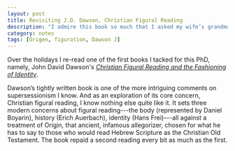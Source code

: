 ```yaml
---
layout: post
title: Revisiting J.D. Dawson, Christian Figural Reading
description: "I admire this book so much that I asked my wife’s grandmother to buy me a copy for Christmas."
category: notes
tags: [Origen, figuration, Dawson J]
---
```


Over the holidays I re-read one of the first books I tacked for this
PhD, namely, John David Dawson's *[Christian Figural Reading and the Fashioning of Identity](http://www.amazon.com/dp/0520226305/?tag=ot-scripture-20)*.

Dawson’s tightly written book is one of the more intriguing comments on
supersessionism I know. And as an exploration of its core concern,
Christian figural reading, I know nothing else quite like it. It sets
three modern concerns about figural reading---the body (represented by
Daniel Boyarin), history (Erich Auerbach), identity (Hans Frei)---all
against a treatment of Origin, that ancient, infamous allegorizer,
chosen for what he has to say to those who would read Hebrew Scripture
as the Christian Old Testament. The book repaid a second reading every
bit as much as the first.